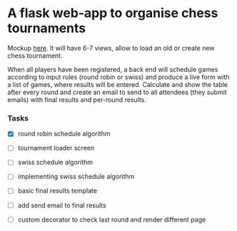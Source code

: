 # A flask web-app to organise chess tournaments 

Mockup [here](https://moqups.com/pe3v4/7xozNp9y). It will have 6-7 views, allow to load an old or create new chess tournament. 

When all players have been registered, a back end will schedule games according to input rules (round robin or swiss) and produce a live form with a list of games, where results will be entered. 
Calculate and show the table after every round and create an email to send to all attendees (they submit emails) with final results and per-round results.


### Tasks

- [x] round robin schedule algorithm
- [ ] tournament loader screen
- [ ] swiss schedule algorithm
- [ ] implementing swiss schedule algorithm
- [ ] basic final results template 
- [ ] add send email to final results
- [ ] custom decorator to check last round and render different page

